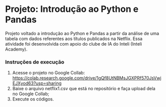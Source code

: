 # Projeto: Introdução ao Python e Pandas
Projeto voltado a introdução ao Python e Pandas a partir da análise de uma tabela com dados referentes aos títulos publicados na Netflix. Essa atividade foi desenvolvida com apoio do clube de IA do Inteli (Inteli Academy).

### Instruções de execução
1. Acesse o projeto no Google Collab: https://colab.research.google.com/drive/1gQf8UtNBMsJGXPRf570JsVwjEJXyod63?usp=sharing
2. Baixe o arquivo netflix1.csv que está no repositório e faça upload dela no Google Collab;
3. Execute os códigos.
